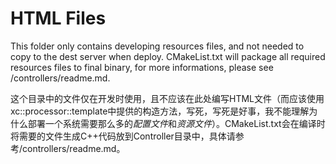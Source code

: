 # HTML Files

This folder only contains developing resources files, and not needed to copy to the dest server when deploy. CMakeList.txt will package all required resources files to final binary, for more informations, please see /controllers/readme.md.

这个目录中的文件仅在开发时使用，且不应该在此处编写HTML文件（而应该使用xc::processor::template中提供的构造方法，写死，写死是好事，我不能理解为什么部署一个系统需要那么多的*配置文件*和*资源文件*）。CMakeList.txt会在编译时将需要的文件生成C++代码放到Controller目录中，具体请参考/controllers/readme.md。